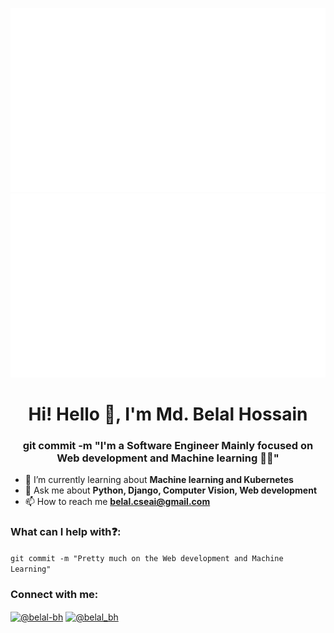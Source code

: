 <!-- ### Hi there 👋 -->

<div align="center">

[![overview](https://github.com/belal-bh/belal-bh/blob/main/generated/overview.svg)](https://github.com/belal-bh)
[![languages](https://github.com/belal-bh/belal-bh/blob/main/generated/languages.svg)](https://github.com/belal-bh?tab=repositories&q=&type=public&language=&sort=stargazers)

</div>

<h1 align="center">Hi! Hello 👋, I'm Md. Belal Hossain</h1>
<h3 align="center">git commit -m "I'm a Software Engineer Mainly focused on Web development and Machine learning 🧑‍🔧"</h3>

- 🌱 I’m currently learning about **Machine learning and Kubernetes**
- 💬 Ask me about **Python, Django, Computer Vision, Web development**
- 📫 How to reach me **belal.cseai@gmail.com**

### What can I help with:question::

<code>git commit -m "Pretty much on the Web development and Machine Learning"</code>

<h3 align="left">Connect with me:</h3>
<p align="left">
    <a href="https://www.linkedin.com/in/belal-bh/" target="blank"><img align="center" src="https://cdn.jsdelivr.net/npm/simple-icons@3.0.1/icons/linkedin.svg" alt="@belal-bh" height="30" width="40" /></a>
    <a href="https://www.linkedin.com/in/belal-bh/" target="blank"><img align="center" src="https://assets.leetcode.com/static_assets/public/webpack_bundles/images/logo-dark.e99485d9b.svg" alt="@belal_bh" height="30" width="40" /></a>
</p>

<!--
**belal-bh/belal-bh** is a ✨ _special_ ✨ repository because its `README.md` (this file) appears on your GitHub profile.

Here are some ideas to get you started:

- 🔭 I’m currently working on ...
- 🌱 I’m currently learning ...
- 👯 I’m looking to collaborate on ...
- 🤔 I’m looking for help with ...
- 💬 Ask me about ...
- 📫 How to reach me: ...
- 😄 Pronouns: ...
- ⚡ Fun fact: ...
-->

